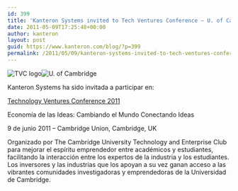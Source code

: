 ```yaml
---
id: 399
title: 'Kanteron Systems invited to Tech Ventures Conference – U. of Cambridge'
date: 2011-05-09T17:25:48+00:00
author: kanteron
layout: post
guid: https://www.kanteron.com/blog/?p=399
permalink: /2011/05/09/kanteron-systems-invited-to-tech-ventures-conference-u-of-cambridge/
---
```

<img class="aligncenter" src="https://tvc2011.cutec.org/wp-content/uploads/TVC-logo-2011-transparent-300x118.png" alt="TVC logo" /><img class="aligncenter" src="https://www.britishcouncil.org/singapore-126x49-logo-university-of-cambridge" alt="U. of Cambridge" />

Kanteron Systems ha sido invitada a participar en:
  
[Technology Ventures Conference 2011](https://tvc2011.cutec.org/)
  
Economía de las Ideas: Cambiando el Mundo Conectando Ideas
  
9 de junio 2011 – Cambridge Union, Cambridge, UK
  
Organizado por The Cambridge University Technology and Enterprise Club para mejorar el espíritu emprendedor entre académicos y estudiantes, facilitando la interacción entre los expertos de la industria y los estudiantes. Los inversores y las industrias que los apoyan a su vez ganan acceso a las vibrantes comunidades investigadoras y emprendedoras de la Universidad de Cambridge.